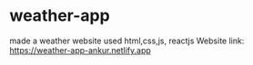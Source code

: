# weather-app
made a weather website used html,css,js, reactjs
Website link: https://weather-app-ankur.netlify.app
